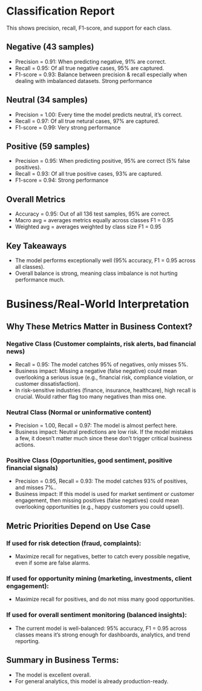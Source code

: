 # Classification Report
This shows precision, recall, F1-score, and support for each class.
## Negative (43 samples)
-	Precision = 0.91: When predicting negative, 91% are correct.
-	Recall = 0.95: Of all true negative cases, 95% are captured.
-	F1-score = 0.93: Balance between precision & recall especially when dealing with imbalanced datasets. Strong performance
## Neutral (34 samples)
-	Precision = 1.00: Every time the model predicts neutral, it’s correct.
-	Recall = 0.97: Of all true netural cases, 97% are captured.
-	F1-score = 0.99: Very strong performance
## Positive (59 samples)
- Precision = 0.95: When predicting positive, 95% are correct (5% false positives).
-	Recall = 0.93: Of all true positive cases, 93% are captured.
-	F1-score = 0.94: Strong performance
## Overall Metrics
-	Accuracy = 0.95: Out of all 136 test samples, 95% are correct.
-	Macro avg = averages metrics equally across classes F1 = 0.95
-	Weighted avg = averages weighted by class size F1 = 0.95
## Key Takeaways
-	The model performs exceptionally well (95% accuracy, F1 = 0.95 across all classes).
-	Overall balance is strong, meaning class imbalance is not hurting performance much.

# Business/Real-World Interpretation
## Why These Metrics Matter in Business Context?
### Negative Class (Customer complaints, risk alerts, bad financial news)
-	Recall = 0.95: The model catches 95% of negatives, only misses 5%.
-	Business impact: Missing a negative (false negative) could mean overlooking a serious issue (e.g., financial risk, compliance violation, or customer dissatisfaction).
-	In risk-sensitive industries (finance, insurance, healthcare), high recall is crucial. Would rather flag too many negatives than miss one.
### Neutral Class (Normal or uninformative content)
-	Precision = 1.00, Recall = 0.97: The model is almost perfect here.
-	Business impact: Neutral predictions are low risk. If the model mistakes a few, it doesn’t matter much since these don’t trigger critical business actions.
### Positive Class (Opportunities, good sentiment, positive financial signals)
-	Precision = 0.95, Recall = 0.93: The model catches 93% of positives, and misses 7%..
-	Business impact: If this model is used for market sentiment or customer engagement, then missing positives (false negatives) could mean overlooking opportunities (e.g., happy customers you could upsell).
## Metric Priorities Depend on Use Case
### If used for risk detection (fraud, complaints):
-	Maximize recall for negatives, better to catch every possible negative, even if some are false alarms.
### If used for opportunity mining (marketing, investments, client engagement):
-	Maximize recall for positives, and do not miss many good opportunities.
### If used for overall sentiment monitoring (balanced insights):
-	The current model is well-balanced: 95% accuracy, F1 = 0.95 across classes means it’s strong enough for dashboards, analytics, and trend reporting.
## Summary in Business Terms:
-	The model is excellent overall.
-	For general analytics, this model is already production-ready.


